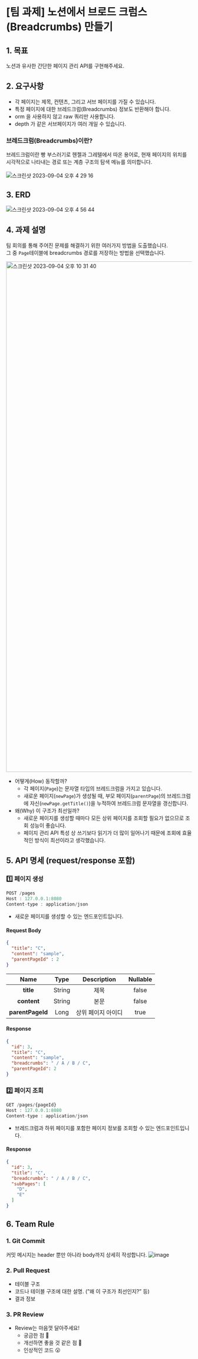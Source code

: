 # [팀 과제] 노션에서 브로드 크럼스(Breadcrumbs) 만들기

## 1. 목표
노션과 유사한 간단한 페이지 관리 API를 구현해주세요.

## 2. 요구사항
- 각 페이지는 제목, 컨텐츠, 그리고 서브 페이지를 가질 수 있습니다. 
- 특정 페이지에 대한 브레드크럼(Breadcrumbs) 정보도 반환해야 합니다.
- orm 을 사용하지 않고 raw 쿼리만 사용합니다.
- depth 가 같은 서브페이지가 여러 개일 수 있습니다.

### 브레드크럼(Breadcrumbs)이란?
브레드크럼이란 빵 부스러기로 헨젤과 그레텔에서 따온 용어로, 현재 페이지의 위치를 시각적으로 나타내는 경로 또는 계층 구조의 탐색 메뉴를 의미합니다. <br><br>
![스크린샷 2023-09-04 오후 4 29 16](https://github.com/minju412/jenkins-test/assets/59405576/16d5307d-92f6-4450-935b-3fcc2c386c0b)

## 3. ERD
![스크린샷 2023-09-04 오후 4 56 44](https://github.com/minju412/jenkins-test/assets/59405576/77c5c3cf-a40e-4d61-8507-72ef4efda990)


## 4. 과제 설명
팀 회의를 통해 주어진 문제를 해결하기 위한 여러가지 방법을 도출했습니다. <br>
그 중 `Page`테이블에 breadcrumbs 경로를 저장하는 방법을 선택했습니다.

<img width="1382" alt="스크린샷 2023-09-04 오후 10 31 40" src="https://github.com/petit-a-petit/team-assignment-1/assets/59405576/ef535664-b8cd-48c5-9711-296d855c6837">

- 어떻게(How) 동작할까?
  - 각 페이지(`Page`)는 문자열 타입의 브레드크럼을 가지고 있습니다.
  - 새로운 페이지(`newPage`)가 생성될 때, 부모 페이지(`parentPage`)의 브레드크럼에 자신(`newPage.getTitle()`)을 누적하여 브레드크럼 문자열을 갱신합니다.
- 왜(Why) 이 구조가 최선일까?
  - 새로운 페이지를 생성할 때마다 모든 상위 페이지를 조회할 필요가 없으므로 조회 성능이 좋습니다.
  - 페이지 관리 API 특성 상 쓰기보다 읽기가 더 많이 일어나기 때문에 조회에 효율적인 방식이 최선이라고 생각했습니다.


## 5. API 명세 (request/response 포함)
### 1️⃣ 페이지 생성
```javascript
POST /pages
Host : 127.0.0.1:8080
Content-type : application/json
```
- 새로운 페이지를 생성할 수 있는 엔드포인트입니다.

#### Request Body
```json
{
  "title": "C",
  "content": "sample",
  "parentPageId" : 2
}
```
|    Name     |  Type  | Description | Nullable |
|:-----------:|:------:|:-----------:|:--------:|
|  **title**  | String |     제목      |  false   |
|**content** | String |     본문      |  false   |
|**parentPageId** |  Long   | 상위 페이지 아이디  |   true    |

#### Response
```json
{
  "id": 3,
  "title": "C",
  "content": "sample",
  "breadcrumbs": " / A / B / C",
  "parentPageId": 2
}
````

### 2️⃣ 페이지 조회
```javascript
GET /pages/{pageId}
Host : 127.0.0.1:8080
Content-type : application/json
```
- 브레드크럼과 하위 페이지를 포함한 페이지 정보를 조회할 수 있는 엔드포인트입니다.

#### Response
```json
{
  "id": 3,
  "title": "C",
  "breadcrumbs": " / A / B / C",
  "subPages": [
    "D",
    "E"
  ]
}
````

## 6. Team Rule
### 1. Git Commit
커밋 메시지는 header 뿐만 아니라 body까지 상세히 작성합니다.
![image](https://github.com/petit-a-petit/team-assignment-1/assets/139187207/f7c77232-cab1-4b5c-a85a-96f12c703cf9)

### 2. Pull Request
- 테이블 구조
- 코드나 테이블 구조에 대한 설명. (”왜 이 구조가 최선인지?” 등)
- 결과 정보

### 3. PR Review
- Review는 마음껏 달아주세요!
  - 궁금한 점 🤔
  - 개선하면 좋을 것 같은 점 🚧
  - 인상적인 코드 😮

